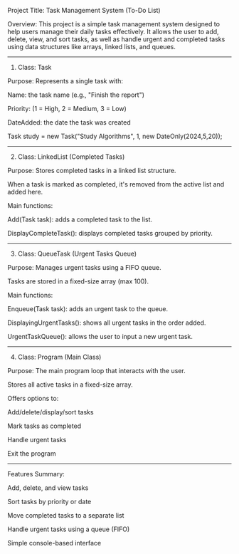 Project Title: Task Management System (To-Do List)

Overview: This project is a simple task management system designed to help users manage their daily tasks effectively. It allows the user to add, delete, view, and sort tasks, as well as handle urgent and completed tasks using data structures like arrays, linked lists, and queues.


---

1. Class: Task

Purpose: Represents a single task with:

Name: the task name (e.g., "Finish the report")

Priority: (1 = High, 2 = Medium, 3 = Low)

DateAdded: the date the task was created



Task study = new Task("Study Algorithms", 1, new DateOnly(2024,5,20));


---

2. Class: LinkedList (Completed Tasks)

Purpose: Stores completed tasks in a linked list structure.

When a task is marked as completed, it's removed from the active list and added here.


Main functions:

Add(Task task): adds a completed task to the list.

DisplayCompleteTask(): displays completed tasks grouped by priority.



---

3. Class: QueueTask (Urgent Tasks Queue)

Purpose: Manages urgent tasks using a FIFO queue.

Tasks are stored in a fixed-size array (max 100).


Main functions:

Enqueue(Task task): adds an urgent task to the queue.

DisplayingUrgentTasks(): shows all urgent tasks in the order added.

UrgentTaskQueue(): allows the user to input a new urgent task.



---

4. Class: Program (Main Class)

Purpose: The main program loop that interacts with the user.

Stores all active tasks in a fixed-size array.

Offers options to:

Add/delete/display/sort tasks

Mark tasks as completed

Handle urgent tasks

Exit the program




---

Features Summary:

Add, delete, and view tasks

Sort tasks by priority or date

Move completed tasks to a separate list

Handle urgent tasks using a queue (FIFO)

Simple console-based interface





